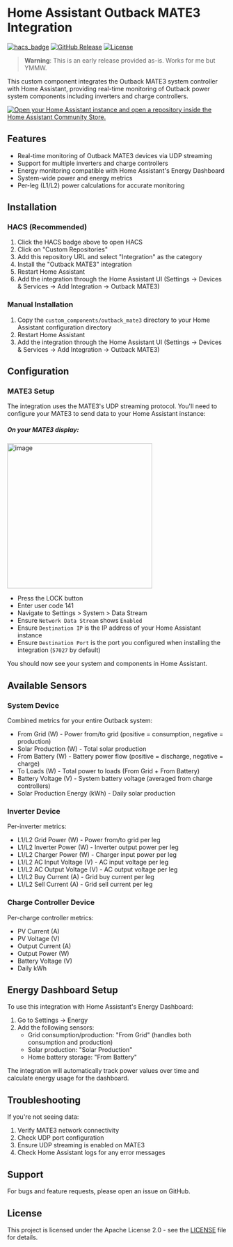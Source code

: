 # Home Assistant Outback MATE3 Integration

[![hacs_badge](https://img.shields.io/badge/HACS-Custom-41BDF5.svg?style=for-the-badge)](https://github.com/hacs/integration)
[![GitHub Release][releases-shield]][releases]
[![License][license-shield]](LICENSE)

> **Warning**: This is an early release provided as-is. Works for me but YMMW. 

This custom component integrates the Outback MATE3 system controller with Home Assistant, providing real-time monitoring of Outback power system components including inverters and charge controllers.

[![Open your Home Assistant instance and open a repository inside the Home Assistant Community Store.](https://my.home-assistant.io/badges/hacs_repository.svg)](https://my.home-assistant.io/redirect/hacs_repository/?owner=weirded&repository=ha-outback-mate3&category=integration)

## Features

- Real-time monitoring of Outback MATE3 devices via UDP streaming
- Support for multiple inverters and charge controllers
- Energy monitoring compatible with Home Assistant's Energy Dashboard
- System-wide power and energy metrics
- Per-leg (L1/L2) power calculations for accurate monitoring

## Installation

### HACS (Recommended)

1. Click the HACS badge above to open HACS
2. Click on "Custom Repositories"
3. Add this repository URL and select "Integration" as the category
4. Install the "Outback MATE3" integration
5. Restart Home Assistant
3. Add the integration through the Home Assistant UI (Settings -> Devices & Services -> Add Integration -> Outback MATE3)

### Manual Installation
1. Copy the `custom_components/outback_mate3` directory to your Home Assistant configuration directory
2. Restart Home Assistant
3. Add the integration through the Home Assistant UI (Settings -> Devices & Services -> Add Integration -> Outback MATE3)

## Configuration

### MATE3 Setup

The integration uses the MATE3's UDP streaming protocol. You'll need to configure your MATE3 to send data to your Home Assistant instance:

##### On your MATE3 display:

<img width="333" alt="image" src="https://github.com/user-attachments/assets/901fe6d2-e2d2-4d18-b52b-91fd214d74fe" />

- Press the LOCK button
- Enter user code 141
- Navigate to Settings > System > Data Stream
- Ensure `Network Data Stream` shows `Enabled`
- Ensure `Destination IP` is the IP address of your Home Assistant instance
- Ensure `Destination Port` is the port you configured when installing the integration (`57027` by default)

You should now see your system and components in Home Assistant.

## Available Sensors

### System Device
Combined metrics for your entire Outback system:
- From Grid (W) - Power from/to grid (positive = consumption, negative = production)
- Solar Production (W) - Total solar production
- From Battery (W) - Battery power flow (positive = discharge, negative = charge)
- To Loads (W) - Total power to loads (From Grid + From Battery)
- Battery Voltage (V) - System battery voltage (averaged from charge controllers)
- Solar Production Energy (kWh) - Daily solar production

### Inverter Device
Per-inverter metrics:
- L1/L2 Grid Power (W) - Power from/to grid per leg
- L1/L2 Inverter Power (W) - Inverter output power per leg
- L1/L2 Charger Power (W) - Charger input power per leg
- L1/L2 AC Input Voltage (V) - AC input voltage per leg
- L1/L2 AC Output Voltage (V) - AC output voltage per leg
- L1/L2 Buy Current (A) - Grid buy current per leg
- L1/L2 Sell Current (A) - Grid sell current per leg

### Charge Controller Device
Per-charge controller metrics:
- PV Current (A)
- PV Voltage (V)
- Output Current (A)
- Output Power (W)
- Battery Voltage (V)
- Daily kWh

## Energy Dashboard Setup

To use this integration with Home Assistant's Energy Dashboard:

1. Go to Settings -> Energy
2. Add the following sensors:
   - Grid consumption/production: "From Grid" (handles both consumption and production)
   - Solar production: "Solar Production"
   - Home battery storage: "From Battery"

The integration will automatically track power values over time and calculate energy usage for the dashboard.

## Troubleshooting

If you're not seeing data:
1. Verify MATE3 network connectivity
2. Check UDP port configuration
3. Ensure UDP streaming is enabled on MATE3
4. Check Home Assistant logs for any error messages

## Support

For bugs and feature requests, please open an issue on GitHub.

## License

This project is licensed under the Apache License 2.0 - see the [LICENSE](LICENSE) file for details.

[releases-shield]: https://img.shields.io/github/release/weirded/ha-outback-mate3.svg?style=for-the-badge
[releases]: https://github.com/weirded/ha-outback-mate3/releases
[license-shield]: https://img.shields.io/github/license/weirded/ha-outback-mate3.svg?style=for-the-badge
